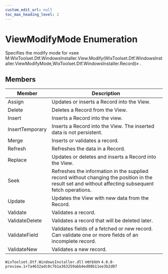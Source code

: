 ```yaml
---
custom_edit_url: null
toc_max_heading_level: 2
---
```

# ViewModifyMode Enumeration
Specifies the modify mode for «see M:WixToolset.Dtf.WindowsInstaller.View.Modify(WixToolset.Dtf.WindowsInstaller.ViewModifyMode,WixToolset.Dtf.WindowsInstaller.Record)» .
## Members
| Member | Description |
| ------ | ----------- |
| Assign | Updates or inserts a Record into the View. |
| Delete | Deletes a Record from the View. |
| Insert | Inserts a Record into the view. |
| InsertTemporary | Inserts a Record into the View. The inserted data is not persistent. |
| Merge | Inserts or validates a record. |
| Refresh | Refreshes the data in a Record. |
| Replace | Updates or deletes and inserts a Record into the View. |
| Seek | Refreshes the information in the supplied record without changing the position in the result set and without affecting subsequent fetch operations. |
| Update | Updates the View with new data from the Record. |
| Validate | Validates a record. |
| ValidateDelete | Validates a record that will be deleted later. |
| ValidateField | Validates fields of a fetched or new record. Can validate one or more fields of an incomplete record. |
| ValidateNew | Validates a new record. |
`WixToolset.Dtf.WindowsInstaller.dll` version `4.0.0-preview.1+7a4632adc0c7b1a363259abb4ed08b11ee3b2d87`
